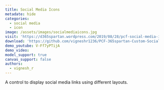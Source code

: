 ```yaml
---
title: Social Media Icons
metadate: hide
categories:
  - social media
  - icon
image: /assets/images/socialmediaicons.jpg
visit: 'https://d365spartan.wordpress.com/2019/08/28/pcf-social-media-icons-control/'
download: 'https://github.com/vigneshr1236/PCF-365spartan-Custom-SocialMediaIconsControl'
demo_youtube: V-Ff7yPTijA
demo_video: 
model_support: true
canvas_support: false
authors:
  - vignesh_r
---
```


A control to display social media links using different layouts.
